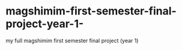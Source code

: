 # magshimim-first-semester-final-project-year-1-
my full magshimim first semester final project (year 1)
